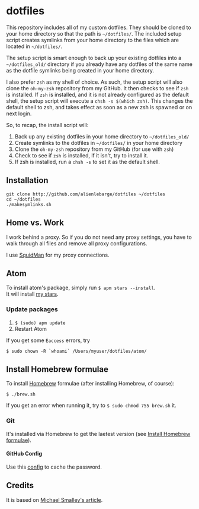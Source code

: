 dotfiles
=========

This repository includes all of my custom dotfiles.  They should be cloned to
your home directory so that the path is `~/dotfiles/`.  The included setup
script creates symlinks from your home directory to the files which are located
in `~/dotfiles/`.

The setup script is smart enough to back up your existing dotfiles into a
`~/dotfiles_old/` directory if you already have any dotfiles of the same name as
the dotfile symlinks being created in your home directory.

I also prefer `zsh` as my shell of choice.  As such, the setup script will also
clone the `oh-my-zsh` repository from my GitHub. It then checks to see if `zsh`
is installed.  If `zsh` is installed, and it is not already configured as the
default shell, the setup script will execute a `chsh -s $(which zsh)`.  This
changes the default shell to zsh, and takes effect as soon as a new zsh is
spawned or on next login.

So, to recap, the install script will:

1. Back up any existing dotfiles in your home directory to `~/dotfiles_old/`
2. Create symlinks to the dotfiles in `~/dotfiles/` in your home directory
3. Clone the `oh-my-zsh` repository from my GitHub (for use with `zsh`)
4. Check to see if `zsh` is installed, if it isn't, try to install it.
5. If zsh is installed, run a `chsh -s` to set it as the default shell.

## Installation

    git clone http://github.com/alienlebarge/dotfiles ~/dotfiles
    cd ~/dotfiles
    ./makesymlinks.sh


## Home vs. Work

I work behind a proxy. So if you do not need any proxy settings, you have to walk through all files and remove all proxy configurations.

I use [SquidMan](http://squidman.net) for my proxy connections.

## Atom

To install atom's package, simply run `$ apm stars --install`.  
It will install [my stars](https://atom.io/users/alienlebarge/stars).

### Update packages

1. `$ (sudo) apm update`
2. Restart Atom

If you get some `Eaccess` errors, try 
```
$ sudo chown -R `whoami` /Users/myuser/dotfiles/atom/
```

## Install Homebrew formulae

To install [Homebrew](http://brew.sh/) formulae (after installing Homebrew, of course):

```
$ ./brew.sh
```

If you get an error when running it, try to `$ sudo chmod 755 brew.sh` it.


### Git

It's installed via Homebrew to get the laetest version (see [Install Homebrew formulae](#install-homebrew-formulae)).

#### GitHub Config

Use this [config](https://help.github.com/articles/caching-your-github-password-in-git/) to cache the password.

## Credits

It is based on [Michael Smalley's article](http://blog.smalleycreative.com/tutorials/using-git-and-github-to-manage-your-dotfiles/).
